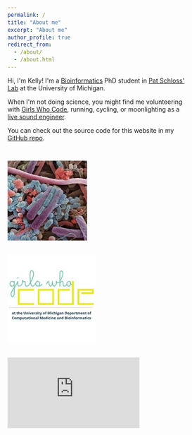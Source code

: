```yaml
---
permalink: /
title: "About me"
excerpt: "About me"
author_profile: true
redirect_from:
  - /about/
  - /about.html
---
```


Hi, I'm Kelly! I'm a [Bioinformatics](https://medicine.umich.edu/dept/computational-medicine-bioinformatics) PhD student in [Pat Schloss' Lab](http://www.schlosslab.org/) at the University of Michigan.

When I'm not doing science, you might find me volunteering with [Girls Who Code](http://umich.edu/~girlswc/), running, cycling, or moonlighting as a [live sound engineer](https://sovacool.dev/latex-cv/cv_sound_KLS.pdf).

You can check out the source code for this website in my [GitHub repo](https://github.com/kelly-sovacool/kelly-sovacool.github.io).

<head>
<meta name="viewport" content="width=device-width, initial-scale=1">
<style>
* {
  box-sizing: border-box;
}

.column {
  float: left;
  width: 50%;
  padding: 10px;
  height: 454px;
}

.row:after {
  content: "";
  display: table;
  clear: both;
}
</style>
</head>
<body>

<div class="row">
	<div class="column">
    <h2></h2>
    <a href="http://www.schlosslab.org/"><img border="0" alt="Schloss Lab" src="images/schloss_lab.jpeg">
  </div>
  <div class="column">
    <h2></h2>
    <a href="http://umich.edu/~girlswc/"><img border="0" alt="Girls Who Code" src="images/gwc.jpeg">
  </div>
  <div class="column">
    <h2></h2>
    <iframe height='160' width='300' frameborder='0' allowtransparency='true' scrolling='no' src='https://www.strava.com/athletes/23163300/activity-summary/10a1f58688a612e44a9b081b022b2812a9f486f3'></iframe>
  </div>
</body>
